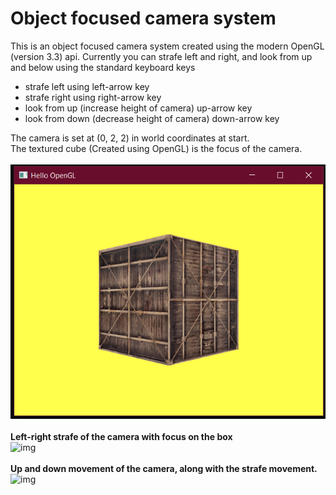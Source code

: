 # Object focused camera system

This is an object focused camera system created using the modern OpenGL (version 3.3) api.
Currently you can strafe left and right, and look from up and below using the standard keyboard keys

<ul>
  <li>strafe left using left-arrow key</li>
  <li>strafe right using right-arrow key</li>
  <li>look from up (increase height of camera) up-arrow key</li>
  <li>look from down (decrease height of camera) down-arrow key</li>
</ul>

The camera is set at (0, 2, 2) in world coordinates at start.<br>The textured cube (Created using OpenGL) is the focus of the camera.<br><br>
![img](https://github.com/1502shivam-singh/Modern-graphics/blob/master/Camera%20system/images/cube%20image.png)
<br><br>
<strong>Left-right strafe of the camera with focus on the box</strong>
<br>
![img](https://github.com/1502shivam-singh/Modern-graphics/blob/master/Camera%20system/images/strafe.gif)
<br><br>
<strong>Up and down movement of the camera, along with the strafe movement.</strong>
<br>
![img](https://github.com/1502shivam-singh/Modern-graphics/blob/master/Camera%20system/images/up-down.gif)
<br><br>

